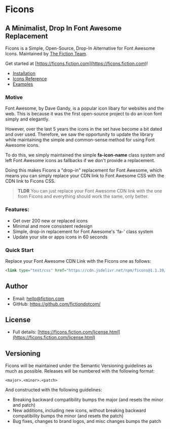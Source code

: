 # Ficons

## A Minimalist, Drop In Font Awesome Replacement

Ficons is a Simple, Open-Source, Drop-In Alternative for Font Awesome Icons.
Maintained by [The Fiction Team](https://www.fiction.com/).

Get started at [https://ficons.fiction.com](https://ficons.fiction.com)!

- [Installation](https://ficons.fiction.com/getting-started.html) 
- [Icons Reference](https://ficons.fiction.com/reference.html) 
- [Examples](https://ficons.fiction.com/examples.html) 

### Motive

Font Awesome, by Dave Gandy, is a popular icon libary for websites and the web. This is because it was the first open-source project to do an icon font simply and elegantly. 

However, over the last 5 years the icons in the set have become a bit dated and over used. Therefore, we saw the opportunity to update the library while maintaining the simple and common-sense method for using Font Awesome icons.

To do this, we simply maintained the simple **fa-icon-name** class system and left Font Awesome icons as fallbacks if we don't provide a replacement. 

Doing this makes Ficons a "drop-in" replacement for Font Awesome, which means you can simply replace your CDN link to Font Awesome CSS with the CDN link to Ficons CSS.

> **TLDR** You can just replace your Font Awesome CDN link with the one from Ficons and everything should work the same, only better.

### Features:

- Get over 200 new or replaced icons
- Minimal and more consistent redesign
- Simple, drop-in replacement for Font Awesome's 'fa-' class system
- Update your site or apps icons in 60 seconds

### Quick Start

Replace your Font Awesome CDN Link with the Ficons one as follows:

```html
<link type="text/css" href="https://cdn.jsdelivr.net/npm/ficons@1.1.39/dist/ficons/font.css" />
```

## Author

- Email: hello@fiction.com
- GitHub: https://github.com/fictiondotcom/

## License

- Full details:
  [https://ficons.fiction.com/license.html](https://ficons.fiction.com/license.html)

## Versioning

Ficons will be maintained under the Semantic Versioning guidelines as much as
possible. Releases will be numbered with the following format:

`<major>.<minor>.<patch>`

And constructed with the following guidelines:

- Breaking backward compatibility bumps the major (and resets the minor and
  patch)
- New additions, including new icons, without breaking backward compatibility
  bumps the minor (and resets the patch)
- Bug fixes, changes to brand logos, and misc changes bumps the patch
